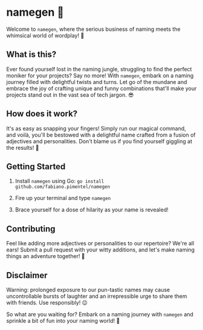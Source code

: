 # namegen 🎩

Welcome to `namegen`, where the serious business of naming meets the whimsical world of wordplay! 🚀

## What is this?

Ever found yourself lost in the naming jungle, struggling to find the perfect moniker for your projects? Say no more! With `namegen`, embark on a naming journey filled with delightful twists and turns. Let go of the mundane and embrace the joy of crafting unique and funny combinations that'll make your projects stand out in the vast sea of tech jargon. 😎

## How does it work?

It's as easy as snapping your fingers! Simply run our magical command, and voilà, you'll be bestowed with a delightful name crafted from a fusion of adjectives and personalities. Don't blame us if you find yourself giggling at the results! 🤭

## Getting Started

1. Install `namegen` using Go: `go install github.com/fabiano.pimentel/namegen`

2. Fire up your terminal and type `namegen`

3. Brace yourself for a dose of hilarity as your name is revealed!

## Contributing

Feel like adding more adjectives or personalities to our repertoire? We're all ears! Submit a pull request with your witty additions, and let's make naming things an adventure together! 🎉

## Disclaimer

Warning: prolonged exposure to our pun-tastic names may cause uncontrollable bursts of laughter and an irrepressible urge to share them with friends. Use responsibly! 😉

So what are you waiting for? Embark on a naming journey with `namegen` and sprinkle a bit of fun into your naming world! 🌟
